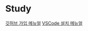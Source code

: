 # Study 
[깃허브 가입 메뉴얼](https://annie309409.github.io/study/signUp.html)
[VSCode 설치 메뉴얼](https://annie309409.github.io/study/vscodeInstall.html)
